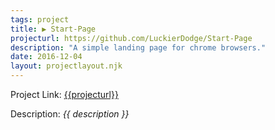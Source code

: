 ```yaml
---
tags: project
title: ▶ Start-Page
projecturl: https://github.com/LuckierDodge/Start-Page
description: "A simple landing page for chrome browsers."
date: 2016-12-04
layout: projectlayout.njk
---
```


Project Link: [{{projecturl}}]({{projecturl}})

Description: _{{ description }}_
